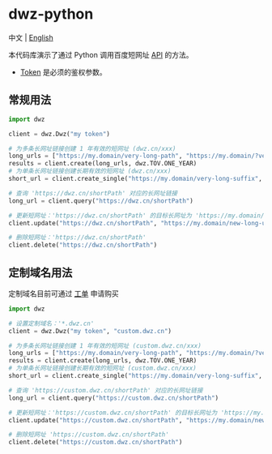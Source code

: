 # dwz-python

中文 | [English](README_en.md)

本代码库演示了通过 Python 调用百度短网址 [API](https://dwz.cn/console/apidoc/v3) 的方法。

* [Token](https://console.bce.baidu.com/dwz/#/dwz/token) 是必须的鉴权参数。

## 常规用法
```python
import dwz

client = dwz.Dwz("my token")

# 为多条长网址链接创建 1 年有效的短网址 (dwz.cn/xxx)
long_urls = ["https://my.domain/very-long-path", "https://my.domain/?very-long=query"]
results = client.create(long_urls, dwz.TOV.ONE_YEAR)
# 为单条长网址链接创建长期有效的短网址 (dwz.cn/xxx)
short_url = client.create_single("https://my.domain/very-long-suffix", dwz.TOV.LONG_TERM)

# 查询 'https://dwz.cn/shortPath' 对应的长网址链接
long_url = client.query("https://dwz.cn/shortPath")

# 更新短网址：'https://dwz.cn/shortPath' 的目标长网址为 'https://my.domain/new-long-url'
client.update("https://dwz.cn/shortPath", "https://my.domain/new-long-url")

# 删除短网址：'https://dwz.cn/shortPath'
client.delete("https://dwz.cn/shortPath")
```
## 定制域名用法
定制域名目前可通过 [工单](https://ticket.bce.baidu.com/#/ticket/create~productId=188&questionId=706&channel=2) 申请购买
```python
import dwz

# 设置定制域名：'*.dwz.cn'
client = dwz.Dwz("my token", "custom.dwz.cn")

# 为多条长网址链接创建 1 年有效的短网址 (custom.dwz.cn/xxx)
long_urls = ["https://my.domain/very-long-path", "https://my.domain/?very-long=query"]
results = client.create(long_urls, dwz.TOV.ONE_YEAR)
# 为单条长网址链接创建长期有效的短网址 (custom.dwz.cn/xxx)
short_url = client.create_single("https://my.domain/very-long-suffix", dwz.TOV.LONG_TERM)

# 查询 'https://custom.dwz.cn/shortPath' 对应的长网址链接
long_url = client.query("https://custom.dwz.cn/shortPath")

# 更新短网址：'https://custom.dwz.cn/shortPath' 的目标长网址为 'https://my.domain/new-long-url'
client.update("https://custom.dwz.cn/shortPath", "https://my.domain/new-long-url")

# 删除短网址 'https://custom.dwz.cn/shortPath'
client.delete("https://custom.dwz.cn/shortPath")
```